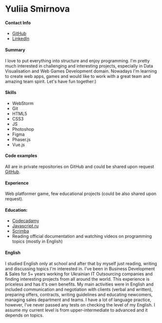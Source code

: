 # Yuliia Smirnova

#### Contact Info 
* [GitHub](http://github.com/yulsmir)
* [LinkedIn](https://www.linkedin.com/in/smirnovajulia/)

#### Summary
I love to put everything into structure and enjoy programming. I'm pretty much interested in challenging and interesting projects, 
especially in Data Visualisation and Web Games Development domain. 
Nowadays I'm learning to create web apps, games and would like to work with a great team and amazing team spirit. 
Let's have fun together:) 

#### Skills
* WebStorm
* Git
* HTML5
* CSS3
* JS
* Photoshop
* Figma
* Phaser.js
* Vue.js

#### Code examples
All are in private repositories on GitHub and could be shared upon request [GitHub](http://github.com/yulsmir).

#### Experience
Web platformer game, few educational projects (could be also shared upon request).

#### Education:
  * [Codecadamy](codecademy.com)
  * [Javascript.ru](https://learn.javascript.ru/)
  * [Scrimba](https://scrimba.com/)
  * Reading official documentation and watching videos on programming topics (mostly in English)

#### English
I studied English only at school and after that by myself just reading, writing and discussing topics I'm interested in. 
I've been in Business Development & Sales for 5+ years working for Ukrainian IT Outsourcing companies and finding interesting projects from all around the world. 
This experience is priceless and has it's own benefits. My main activities were in English and included communication and negotiation with clients (verbal and written), preparing offers, contracts, writing guidelines and educating newcomers, managing sales department and teams.
I have a lot of language practice, however, I've never passed any tests on checking the level of my English. I assume my current level is from upper-intermediate to advanced and it depends on topics.
